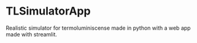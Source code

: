 # TLSimulatorApp
Realistic simulator for termoluminiscense made in python with a web app made with streamlit.
